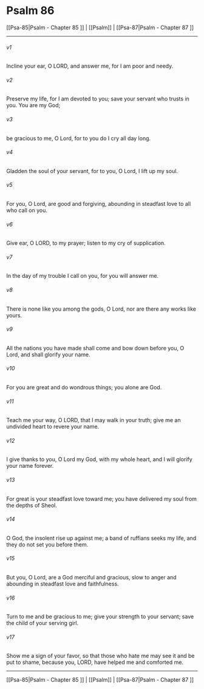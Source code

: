 # Psalm 86

[[Psa-85|Psalm - Chapter 85 ]] | [[Psalm]] | [[Psa-87|Psalm - Chapter 87 ]]
***

###### v1
Incline your ear, O LORD, and answer me, for I am poor and needy.
###### v2
Preserve my life, for I am devoted to you; save your servant who trusts in you. You are my God;
###### v3
be gracious to me, O Lord, for to you do I cry all day long.
###### v4
Gladden the soul of your servant, for to you, O Lord, I lift up my soul.
###### v5
For you, O Lord, are good and forgiving, abounding in steadfast love to all who call on you.
###### v6
Give ear, O LORD, to my prayer; listen to my cry of supplication.
###### v7
In the day of my trouble I call on you, for you will answer me.
###### v8
There is none like you among the gods, O Lord, nor are there any works like yours.
###### v9
All the nations you have made shall come and bow down before you, O Lord, and shall glorify your name.
###### v10
For you are great and do wondrous things; you alone are God.
###### v11
Teach me your way, O LORD, that I may walk in your truth; give me an undivided heart to revere your name.
###### v12
I give thanks to you, O Lord my God, with my whole heart, and I will glorify your name forever.
###### v13
For great is your steadfast love toward me; you have delivered my soul from the depths of Sheol.
###### v14
O God, the insolent rise up against me; a band of ruffians seeks my life, and they do not set you before them.
###### v15
But you, O Lord, are a God merciful and gracious, slow to anger and abounding in steadfast love and faithfulness.
###### v16
Turn to me and be gracious to me; give your strength to your servant; save the child of your serving girl.
###### v17
Show me a sign of your favor, so that those who hate me may see it and be put to shame, because you, LORD, have helped me and comforted me.

***

[[Psa-85|Psalm - Chapter 85 ]] | [[Psalm]] | [[Psa-87|Psalm - Chapter 87 ]]
